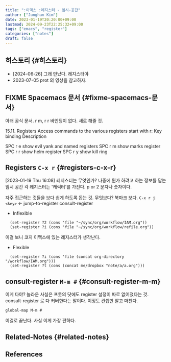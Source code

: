 ```yaml
---
title: ":이맥스 :레지스터 - 임시-공간"
author: ["Junghan Kim"]
date: 2023-01-19T20:20:00+09:00
lastmod: 2024-09-23T22:25:32+09:00
tags: ["emacs", "register"]
categories: ["notes"]
draft: false
---
```


## 히스토리 {#히스토리}

-   [2024-06-26] 그래 만났다. 레지스터야
-   2023-07-05 prot 의 영상을 참고하자.


## FIXME Spacemacs 문서 {#fixme-spacemacs-문서}



아래 공식 문서. r m, r r 바인딩이 없다. 새로 해줄 것.

15.11. Registers Access commands to the various registers start with r: Key binding Description

SPC r e show evil yank and named registers SPC r m show marks register SPC r r show helm register SPC r y show kill ring


## Registers `C-x r` {#registers-c-x-r}

<span class="timestamp-wrapper"><span class="timestamp">[2023-01-19 Thu 16:08]</span></span> 레지스터는 무엇인가? 나중에 뭔가 하려고 하는 정보를 담는 임시 공간 각 레지스터는 '캐릭터'를 가진다. p or 2 문자나 숫자이다.

자주 접근하는 것들을 보다 쉽게 하도록 돕는 것. 무엇보다? 북마크 보다. `C-x r j <key>` &lt;- jump-to-register consult-register

-   Inflexible

<!--listend-->

```emacs-lisp
  (set-register ?2 (cons 'file "~/sync/org/workflow/IAM.org"))
  (set-register ?i (cons 'file "~/sync/org/workflow/refile.org"))
```

이걸 보니 코지 이맥스에 있는 레지스터가 생각난다.

-   Flexible

<!--listend-->

```emacs-lisp
  (set-register ?i (cons 'file (concat org-directory "/workflow/IAM.org")))
  (set-register ?t (cons (concat me/dropbox "note/a/a.org")))
```


## consult-register `M-m #` {#consult-register-m-m}

이게 다야? 놀라운 사실은 프롯의 닷에도 register 설정이 따로 없어졌다는 것. consult-register 로 다 커버한다는 말이다. 이정도 컨셉만 알고 마친다.

```text
global-map M-m #
```

이걸로 끝난다. 사실 이게 가장 편하다.


## Related-Notes {#related-notes}

## References

<style>.csl-entry{text-indent: -1.5em; margin-left: 1.5em;}</style><div class="csl-bib-body">
</div>
